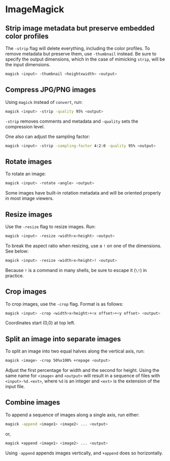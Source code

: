 # ImageMagick

## Strip image metadata but preserve embedded color profiles

The `-strip` flag will delete everything, including the color profiles. To
remove metadata but preserve them, use `-thumbnail` instead. Be sure to specify
the output dimensions, which in the case of mimicking `strip`, will be the
input dimensions.
```sh
magick <input> -thumbnail <heightxwidth> <output>
```

## Compress JPG/PNG images

Using `magick` instead of `convert`, run:
```sh
magick <input> -strip -quality 95% <output>
```

`-strip` removes comments and metadata and `-quality` sets the compression
level.

One also can adjust the sampling factor:
```sh
magick <input> -strip -sampling-factor 4:2:0 -quality 95% <output>
```

## Rotate images

To rotate an image:
```sh
magick <input> -rotate <angle> <output>
```

Some images have built-in rotation metadata and will be oriented properly in
most image viewers.

## Resize images

Use the `-resize` flag to resize images. Run:
```sh
magick <input> -resize <width>x<height> <output>
```

To break the aspect ratio when resizing, use a `!` on one of the dimensions.
See below:
```sh
magick <input> -resize <width>x<height>! <output>
```

Because `!` is a command in many shells, be sure to escape it (`\!`) in
practice.

## Crop images

To crop images, use the `-crop` flag. Format is as follows:
```sh
magick <input> -crop <width>x<height>+<x offset>+<y offset> <output>
```

Coordinates start (0,0) at top left.

## Split an image into separate images

To split an image into two equal halves along the vertical axis, run:
```sh
magick <image> -crop 50%x100% +repage <output>
```

Adjust the first percentage for width and the second for height. Using the same
name for `<image>` and `<output>` will result in a sequence of files with
`<input>-%d.<ext>`, where `%d` is an integer and `<ext>` is the extension of
the input file.

## Combine images

To append a sequence of images along a single axis, run either:
```sh
magick -append <image1> <image2> ... <output>
```
or,
```sh
magick +append <image1> <image2> ... <output>
```

Using `-append` appends images vertically, and `+append` does so horizontally.
